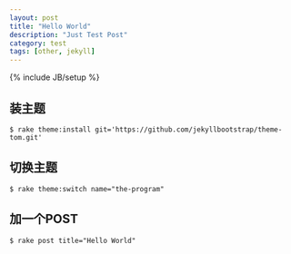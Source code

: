 ```yaml
---
layout: post
title: "Hello World"
description: "Just Test Post"
category: test
tags: [other, jekyll]
---
```

{% include JB/setup %}

## 装主题
    $ rake theme:install git='https://github.com/jekyllbootstrap/theme-tom.git'

## 切换主题
    $ rake theme:switch name="the-program"

## 加一个POST
    $ rake post title="Hello World"
